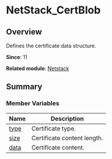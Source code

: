# NetStack_CertBlob


## Overview

Defines the certificate data structure.

**Since**: 11

**Related module**: [Netstack](netstack.md)


## Summary


### Member Variables

| Name| Description| 
| -------- | -------- |
| [type](netstack.md#type) | Certificate type.| 
| [size](netstack.md#size) | Certificate content length.| 
| [data](netstack.md#data) | Certificate content.| 
